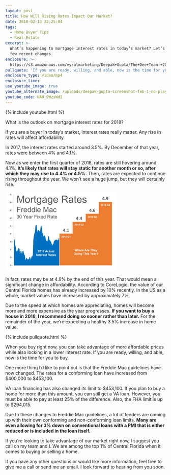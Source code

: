 ```yaml
---
layout: post
title: How Will Rising Rates Impact Our Market?
date: 2018-02-13 22:25:04
tags:
  - Home Buyer Tips
  - Real Estate
excerpt: >-
  What’s happening to mortgage interest rates in today’s market? Let’s go over a
  few recent changes.
enclosure: >-
  https://s3.amazonaws.com/vyralmarketing/Deepak+Gupta/The+Dee+Team-+2018+Mortgage+Rates.mp4
pullquote: 'If you are ready, willing, and able, now is the time for you to buy.'
enclosure_type: video/mp4
enclosure_time:
use_youtube_image: true
youtube_alternate_image: /uploads/deepak-gupta-screenshot-feb-1-no-play.jpg
youtube_code: NAH_9WzsWdI
---
```


{% include youtube.html %}

What is the outlook on mortgage interest rates for 2018? &nbsp;

If you are a buyer in today’s market, interest rates really matter. Any rise in rates will affect affordability.&nbsp;

In 2017, the interest rates started around 3.5%. By December of that year, rates were between 4% and 4.1%.&nbsp;

Now as we enter the first quarter of 2018, rates are still hovering around 4.1%. **It’s likely that rates will stay static for another month or so, after which they may rise to 4.4% or 4.5%.** Then, rates are expected to continue rising throughout the year. We won’t see a huge jump, but they will certainly rise.&nbsp;

![](/uploads/versions/dee---x----350-249x---.png)

In fact, rates may be at 4.9% by the end of this year. That would mean a significant change in affordability. According to CoreLogic, the value of our Central Florida homes has already increased by 10% recently. In the US as a whole, market values have increased by approximately 7%.&nbsp;

Due to the speed at which homes are appreciating, homes will become more and more expensive as the year progresses. **If you want to buy a house in 2018, I recommend doing so sooner rather than later.** For the remainder of the year, we’re expecting a healthy 3.5% increase in home value.&nbsp;

{% include pullquote.html %}

When you buy right now, you can take advantage of more affordable prices while also locking in a lower interest rate. If you are ready, willing, and able, now is the time for you to buy.

One more thing I’d like to point out is that the Freddie Mac guidelines have now changed. The rates for a conforming loan have increased from $400,000 to $453,100.&nbsp;

VA loan financing has also changed its limit to $453,100. If you plan to buy a home for more than this amount, you can still get a VA loan. However, you must be able to pay at least 25% of the difference. Also, the FHA limit is up to $294,015.&nbsp;

Due to these changes to Freddie Mac guidelines, a lot of lenders are coming up with their own conforming and non-conforming loan limits. **Many are even allowing for 3% down on conventional loans with a PMI that is either reduced or is included in the loan itself.&nbsp;**

If you’re looking to take advantage of our market right now, I suggest you call on my team and I. We are among the top 1% of Central Florida when it comes to buying or selling a home.

If you have any other questions or would like more information, feel free to give me a call or send me an email. I look forward to hearing from you soon.<br>&nbsp;